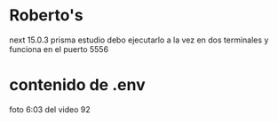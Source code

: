 # Roberto's

next 15.0.3
prisma estudio debo ejecutarlo a la vez en dos terminales y funciona en el puerto 5556

# contenido de .env

foto 6:03 del video 92
